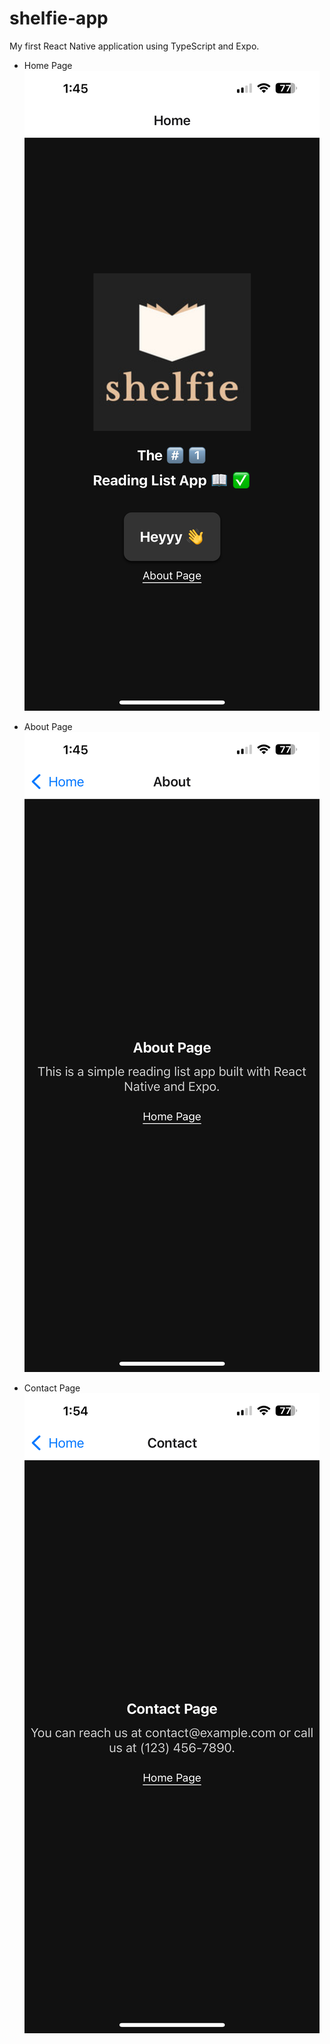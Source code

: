 # shelfie-app
My first React Native application using TypeScript and Expo.

* Home Page
![Shelfie Home](./assets/home-page.png)

* About Page
![Shelfie About](./assets/about-page.png)

* Contact Page
![Shelfie Contact](./assets/contact-page.png)
